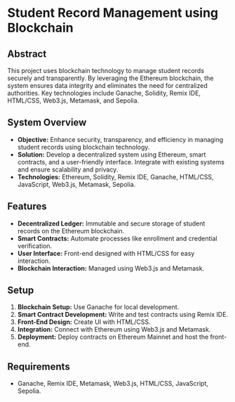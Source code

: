 
# Student Record Management using Blockchain

## Abstract
This project uses blockchain technology to manage student records securely and transparently. By leveraging the Ethereum blockchain, the system ensures data integrity and eliminates the need for centralized authorities. Key technologies include Ganache, Solidity, Remix IDE, HTML/CSS, Web3.js, Metamask, and Sepolia.

## System Overview
- **Objective:** Enhance security, transparency, and efficiency in managing student records using blockchain technology.
- **Solution:** Develop a decentralized system using Ethereum, smart contracts, and a user-friendly interface. Integrate with existing systems and ensure scalability and privacy.
- **Technologies:** Ethereum, Solidity, Remix IDE, Ganache, HTML/CSS, JavaScript, Web3.js, Metamask, Sepolia.

## Features
- **Decentralized Ledger:** Immutable and secure storage of student records on the Ethereum blockchain.
- **Smart Contracts:** Automate processes like enrollment and credential verification.
- **User Interface:** Front-end designed with HTML/CSS for easy interaction.
- **Blockchain Interaction:** Managed using Web3.js and Metamask.

## Setup
1. **Blockchain Setup:** Use Ganache for local development.
2. **Smart Contract Development:** Write and test contracts using Remix IDE.
3. **Front-End Design:** Create UI with HTML/CSS.
4. **Integration:** Connect with Ethereum using Web3.js and Metamask.
5. **Deployment:** Deploy contracts on Ethereum Mainnet and host the front-end.

## Requirements
- Ganache, Remix IDE, Metamask, Web3.js, HTML/CSS, JavaScript, Sepolia.
